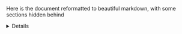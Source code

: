 Here is the document reformatted to beautiful markdown, with some sections hidden behind <details> tags:

# Notes for GPTScore

<details>
<summary>Challenges</summary>

...
assessing the quality of the generation is an even more arduous task than the generation itself, and this issue has not been given adequate consideration recently. This paper proposes a novel evaluation framework, GPTSCORE, which utilizes the emergent abilities (e.g., zero-shot instruction) of generative pre-trained models to score generated texts. There are 19 pre-trained models explored in this paper, ranging in size from 80M (e.g., FLAN-T5-small) to 175B (e.g., GPT3). Experimental results on four text generation tasks, 22 evaluation aspects, and corresponding 37 datasets demonstrate that this approach can effectively allow us to achieve what one desires to evaluate for texts simply by natural language instructions. This nature helps us overcome several long-standing challenges in text evaluation–how to achieve customized, multi-faceted evaluation without the need for annotated samples. We make our code publicly available. 1
</details>

![Existing studies evaluate text quality with limited aspects (e.g., semantic equivalence, fluency) (Fig. 1-(a)), which are usually customized prohibitively, making it harder for users to evaluate aspects as they need (Freitag et al., 2021). (b) A handful of studies have examined multi-aspect evaluation (Yuan et al., 2021; Scialom et al., 2021; Zhong et al., 2022) but have not given adequate attention to the definition of the evaluation aspect and the latent relationship among them. Instead, the evaluation of an aspect is either empirically bound with metric variants (Yuan et al., 2021) or learned by supervised signals (Zhong et al., 2022). (c) Recently proposed evaluation methods (Mehri & Eskénazi, 2020; Rei et al., 2020; Li et al., 2021; Zhong et al., 2022) usually necessitate a complicated training procedure or costly manual annotation of samples (Fig. 1-(a,b)), which makes it hard to use these methods in industrial settings due to the amount of time needed for annotation and training to accommodate a new evaluation demand from the user.](https://i.imgur.com/zAjlpvs.png)

In this paper, we demonstrated the talent of the super large pre-trained language model (e.g., GPT-3) in achieving multi-aspect, customized, and training-free evaluation (Fig. 1-(c)). In essence, it skillfully uses the pre-trained model's zero-shot instruction (Chung et al., 2022), and in-context learning (Brown et al., 2020; Min et al., 2022) ability to deal with complex and ever-changing evaluation needs so as to solve multiple evaluation challenges that have been plagued for many years at the same time.

Specifically, given a text generated from a certain context, and desirable evaluation aspects (e.g., fluency), the high-level idea of the proposed framework is that the higher-quality text of a certain aspect will be more likely generated than uqualified ones based on the given context, where the "likely" can be measured by the conditional generation probability. As illustrated in Fig. 2, to capture users' true desires, an evaluation protocol will be initially established based on (a) the task specification, which typically outlines how the text is generated (e.g., generate a response for a human based on the conversation.) (b) aspect definition that documents the details of desirable evaluation aspects (e.g., the response should be intuitive to understand). Subsequently, each evaluation sample will be presented with the evaluated protocol with optionally moderate exemplar samples, which could facilitate the model's learning. Lastly, a large generative pre-trained model will be used to calculate how likely the text could be generated based on the above evaluation protocol, thus giving rise to our model's name: GPTSCORE.

![](https://i.imgur.com/5dZsbKS.png)

<details>
<summary>Training language models to follow instructions with human feedback</summary>

Long Ouyang, Jeff Wu, Xu Jiang, Diogo Almeida, Carroll L. Wainwright, Pamela Mishkin, Chong Zhang, Sandhini Agarwal, Katarina Slama, Alex Ray, John Schulman, Jacob Hilton, Fraser Kelton, Luke Miller, Maddie Simens, Amanda Askell, Peter Welinder, Paul Christiano, Jan Leike, Ryan Lowe
Making language models bigger does not inherently make them better at following a user's intent. For example, large language models can generate outputs that are untruthful, toxic, or simply not helpful to the user. In other words, these models are not aligned with their users. In this paper, we show an avenue for aligning language models with user intent on a wide range of tasks by fine-tuning with human feedback. Starting with a set of labeler-written prompts and prompts submitted through the OpenAI API, we collect a dataset of labeler demonstrations of the desired model behavior, which we use to fine-tune GPT-3 using supervised learning. We then collect a dataset of rankings of model outputs, which we use to further fine-tune this supervised model using reinforcement learning from human feedback. We call the resulting models InstructGPT. In human evaluations on our prompt distribution, outputs from the 1.3B parameter InstructGPT model are preferred to outputs from the 175B GPT-3, despite having 100x fewer parameters. Moreover, InstructGPT models show improvements in truthfulness and reductions in toxic output generation while having minimal performance regressions on public NLP datasets. Even though InstructGPT still makes simple mistakes, our results show that fine-tuning with human feedback is a promising direction for aligning language models with human intent.
</details>

Experimentally, we ran through almost all common natural language generation tasks in NLP, and the results showed the power of this new paradigm. The main observations are listed as follows: (1) Evaluating texts with generative pre-training models can be more reliable when instructed by the definition of task and aspect, providing a degree of flexibility to accommodate various evaluation criteria. Furthermore, incorporating exemplified samples with in-context learning will further enhance the process. (2) Different evaluation aspects exhibit certain correlations. Combining definitions with other highly correlated aspects can improve evaluation performance. (3) The performance of GPT3-text-davinci-003, which is tuned based on human feedback, is inferior to GPT3-text-davinci-001 in the majority of the evaluation settings, necessitating deep explorations on the working mechanism of human feedback-based instruction learning (e.g., when it will fail).

## 2. Preliminaries

### 2.1. Text Evaluation
Text evaluation aims to assess the quality of hypothesis text h in terms of certain aspect a (e.g., fluency)

```
y = f (h, a, S)
 (1)
```
where (1) h represents the text to be evaluated (hypothesis text, e.g., generated summary in text summarization task). (2) a denotes the evaluation aspect (e.g., fluency). (3) S is a collection of additional texts that are optionally used based on different scenarios. For example, it could be a source document or a reference summary in the text summarization task. (4) Function f (·) could be instantiated as a human evaluation process or automated evaluation metrics.

### 2.2. Meta Evaluation
Meta evaluation aims to evaluate the reliability of automated metrics by calculating how well automated scores (yauto ) correlate with human judgment (yhuman ) using correlation functions g(yauto , yhuman ) such as spearman correlation.

### 2.3. Evaluation Strategy
Evaluation strategies define different aggregation methods when we calculate the correlation scores. Specifically, suppose that for each source text si , i ∈ [1, 2, · · · , n] (e.g., documents in text summarization task or dialogue histories for dialogue generation task), there are J system outputs hi,j , where j ∈ [1, 2, · · · , J]. fauto is an automatic scoring function (e.g., ROUGE (Lin, 2004)), and fhuman is the gold human scoring function. For a given evaluation aspect a, the meta-evaluation metric F can be formulated as follows. Sample-level defines that a correlation value is calculated for each sample separately based on outputs of multiple systems, then averaged across all samples.

We use the sample-level evaluation strategy for text summarization, data-to-text, and machine translation tasks. For the dialogue response generation task, the dataset-level evaluation strategy is utilized.

## 3. GPTSCORE

### 3.1. Generative Pre-trained Language Models
Existing pre-trained language models could be classified into the following three categories: (a) encoder-only models (e.g., BERT (Devlin et al., 2019), RoBerta (Liu et al., 2019)) that encode inputs with bidirectional attention; (b) encoder-decoder models (e.g., BART (Lewis et al., 2020), T5 (Raffel et al., 2020)) that encode inputs with bidirectional attention and generate outputs autoregressively; (c) decoder-only models (e.g., GPT2 (Radford et al., 2019), GPT3 (Brown et al., 2020), PaLM (Chowdhery et al., 2022)) that generate the entire text sequence autoregressively, where pre-trained models with decoding abilities (b, c) have caught much attention since they show impressive performance on zero-shot instruction and in-context learning

<details>
<summary>Emergent Ability</summary>

Recent works progressively reveal a variety of emergent abilities of generative pre-trained language models with appropriate tuning or prompting methods, such as in-context learning (Min et al., 2022), chain-of-thought reasoning (Wei et al., 2022), and zero-shot instruction (Ouyang et al., 2022). One core commonality of these abilities is to allow for handling customized requirements with a few or even zero annotated examples. It's the appearance of these abilities that allows us to re-invent a new way for text evaluation–evaluating from the textual description, which can achieve customizable, multi-faceted, and train-free evaluation.
</details>

### 3.2. Generative Pretraining Score (GPTScore)
The core idea of GPTSCORE is that a generative pre-training model will assign a higher probability of high-quality generated text following a given instruction and context.

In our method, the instruction is composed of the task description d and the aspect definition a. Specifically, suppose that the text to be evaluated is h = {h1 , h2, · · · , hm}, the context information is S (e.g., source text or reference text), then GPTSCORE is defined as the following conditional probability:
```
m
X
GPTScore(h|d, a, S) =
 wt log p(ht |h<t , T (d, a, S), θ),
t=1
```
where wt is the weight of the token at position t. In our work, we treat each token equally. T (·) is a prompt template that defines the evaluation protocol, which is usually task-dependent and specified manually through prompt engineering

<details>
<summary>Few-shot with Demonstration</summary>

The generative pre-trained language model can better perform tasks when pre-fixed with a few annotated samples (i.e., demonstrations). Our proposed framework is flexible in supporting this by extending the prompt template T with demonstrations.
</details>

<details>
<summary>Choice of Prompt Template</summary>

Prompt templates define how task description, aspect definition, and context are organized. Minging desirable prompts itself is a non-trivial task and there are extensive research works there (Liu et al., 2021; Fu et al., 2022). In this work, for the GPT3-based model, we opt for prompts that are officially provided by OpenAI.2 
2
https://beta.openai.com/examples

For instruction-based pre-trained models, we use prompts from NaturalInstruction (Wang et al., 2022) since it's the main training source for those instruction-based pre-train models.
</details>

<details>
<summary>Polyglot Prompt: Multilingual Multitask PrompTraining</summary>

Jinlan Fu, See-Kiong Ng, Pengfei Liu
This paper aims for a potential architectural improvement for multilingual learning and asks: Can different tasks from different languages be modeled in a monolithic framework, i.e. without any task/language-specific module? The benefit of achieving this could open new doors for future multilingual research, including allowing systems trained on low resources to be further assisted by other languages as well as other tasks. We approach this goal by developing a learning framework named Polyglot Prompting to exploit prompting methods for learning a unified semantic space for different languages and tasks with multilingual prompt engineering. We performed a comprehensive evaluation of 6 tasks, namely topic classification, sentiment classification, named entity recognition, question answering, natural language inference, and summarization, covering 24 datasets and 49 languages. The experimental results demonstrated the efficacy of multilingual multitask prompt-based learning and led to inspiring observations. We also present an interpretable multilingual evaluation methodology and show how the proposed framework, multilingual multitask prompt training, works. We release all datasets prompted in the best setting and code.
</details>

## 4. Experimental Settings

### 4.1. Tasks, Datasets, and Aspects
To achieve a comprehensive evaluation, in this paper, we cover a broad range of natural language generation tasks: Dialogue Response Generation, Text Summarization, Data-to-Text, and Machine Translation, which involves 37 datasets and 22 evaluation aspects in total. Tab. 8 summarizes the tasks, datasets, and evaluation aspects considered by each dataset. The definition of different aspects can be found in Tab. 1. More detailed illustrations about the datasets can be found in Appendix B.

(1) Dialogue Response Generation aims to automatically generate an engaging and informative response based on the dialogue history. Here, we choose to use the FED (Mehri & Eskénazi, 2020) datasets and consider both turn-level and dialogue-level evaluations. (2) Text Summarization is a task of automatically generating informative and fluent summary for a given long text. Here, we consider the following four datasets, SummEval (Bhandari et al., 2020), REALSumm (Bhandari et al., 2020), NEWSROOM (Grusky et al., 2018), and QAGS_XSUM (Wang et al., 2020), covering 10 aspects. (3) Data-to-Text aims to automatically generate a fluent and factual description for a given table. Our work considered BAGEL (Mairesse et al., 2010) and SFRES (Wen et al., 2015) datasets. (4) Machine Translation aims to translate a sentence from one language to another. We consider a subdatasets of Multidimensional Quality Metrics (MQM) (Freitag et al., 2021), namely, MQM-2020 (Chinese->English).

### 4.2. Scoring Models
ROUGE (Lin, 2004) is a popular automatic generation evaluation metric. We consider three variants ROUGE-1, ROUGE-2, and ROUGE-L. PRISM (Thompson & Post, 2020) is a reference-based evaluation method designed for machine translation with pre-trained paraphrase systems. BERTScore (Zhang et al., 2020) uses contextual representation from BERT to calculate the similarity between the generated text and the reference text. MoverScore (Zhao et al., 2019) considers both contextual representation and Word Mover's Distance (WMD, (Kusner et al., 2015)) DynaEval (Zhang et al., 2021) is a unified automatic evaluation framework for dialogue response generation tasks on the turn level and dialogue level.

GPTSCORE is our evaluation method, which is designed based on different pre-trained language models.

### 4.3. Scoring Dimension
Specifically, (1) For aspects INT, ENG, SPC, REL, COR, SEM, UND, and FLU of FED-Turn datasets from the open domain dialogue generation task, we choose the src->hypo variant since the human judgments of the evaluated dataset (i.e., FED-Turn) are also created based on the source. (2) For aspects COH, CON, and INF from SummEval and Newsroom, since data annotators labeled the data based on source and hypothesis texts, we chose src->hypo for these aspects.

(3) For aspects INF, NAT, and QUA from the data-to-text task, we choose src->hypo. Because the source text of the data-to-text task is not in the standard text format, which will be hard to handle by the scoring function. (4) For aspects ACC, FLU, and MQM from the machine translation task, we also choose src->hypo. Because the source text of the machine translation is a different language from the translated text (hypo). In this work, we mainly consider the evaluation of the English text. In the future, we can consider designing a scoring function based on BLOOM (Scao et al., 2022) that can evaluate texts in a cross-lingual setting.

### 4.4. Evaluation Dataset Construction
Sure, here's the rest of the document:

Unlike previous works (Matiana et al., 2021; Xu et al., 2022a;b; Castricato et al., 2022) that only consider the overall text quality, we focus on evaluating multi-dimensional text quality. In this work, we studied 37 datasets according to 22 evaluation aspects. Due to the expensive API cost of GPT3, we randomly extract and construct sub-datasets for meta-evaluation. For the MQM dataset, since many aspects of samples lack human scores, we extract samples with human scores in ACC, MQM, and FLU as much as possible.

## 5. Experiment Results

In this work, we focus on exploring whether language models with different structures and sizes can work in the following three scenarios. (a) vanilla (VAL): with non-instruction and non-demonstration; (b) instruction (IST): with instruction and non-demonstration; (c) instruction+demonstration (IDM): with instruction and demonstration.

Our significance test is to check (1) whether the performance of IST (IDM) is significantly better than VAL, and values achieved with the IST (IDM) settings will be marked † if it passes the significant test (p-value <0.05). (2) whether the performance of IDM is significantly better than IST, if yes, mark the value with IDM setting with ‡

### 5.1. Text Summarization

![Spearman correlations on NEWSROOM and QXSUM datasets for text summarization task. VAL and IST denote the evaluator with vanilla and instruction, respectively. Values with † denote the evaluator with instruction significantly outperforms with vanilla. Values in bold are the best performance in a set of variants (e.g., GPT3 family).](https://i.imgur.com/3InsxkW.png)

(1) Evaluator with instruction significantly improves the performance (values with † in Tab. 3).

(2) The benefit from instruction is more stable for the decoder-only models. In Tab. 3, the average Spearman score of both the GPT2 and OPT models, 9 out of 10 aspects are better than the vanilla setting (VAL) by using instruction (IST), while the equipment of instruction (IST) to the encoder-decoder model of FT5 on the NEWSROOM dataset fails to achieve gains. (3) As for the GPT3-based models, (a) the performance of GPT3-d01 is barely significantly better than GPT3-c01, which tries to balance power and speed. (b) GPT3-d03 performs better than GPT3-d01 significantly. We can observe these conclusions from Fig. 3, and both conclusions have passed the significance test at p < 0.05.

![](https://i.imgur.com/hWiAT2N.png)

### 5.2. Machine Translation

![Spearman correlations on MQM-2020 dataset for machine translation task. VAL, IST, and IDM denote the evaluator with vanilla, instruction, and the combination of instruction and demonstration, respectively. Values with † denote the evaluator with instruction significantly outperforms with vanilla, and values with ‡ denote the evaluator with the combination of instruction and demonstration significantly outperforms with only instruction. Values in bold are the best performance in a set of variants (e.g., GPT3 family).](https://i.imgur.com/3InsxkW.png)

The main observations are listed as follows:
(1) The introduction of instruction (IST) significantly improve the performance in three different aspects of ACC, FLU, and MQM. In Tab. 4, the average performance of 19 GPTSCORE based evaluators with instruction (IST) significantly outperforms vanilla (VAL). (2) The combination of instruction and demonstration (IDM) brings gains for the evaluator with different model structures. In Tab. 4, the performance of GPT3, GPT2, OPT, and FT5 improves a lot when instruction and demonstration (IDM) are introduced. (3) The evaluator built based on GPT3-c01 achieves comparable performance with GPT3-d01 and GPT3-d03. This can be found in Fig. 4. Since the GPT3-d01 and GPT3-d03 are most expensive variant of GPT3, the cheaper and comparative GPT3-c01 is a good choice for machine translation task.

### 5.3. Data to Text

![Spearman correlations on BAGEL dataset for data-to-text task. VAL, IST, and IDM denote the evaluator with vanilla, instruction, and the combination of instruction and demonstration, respectively. Values with † denote the evaluator with instruction significantly outperforms with vanilla, and values with ‡ denote the evaluator with the combination of instruction and demonstration significantly outperforms with only instruction. Values in bold are the best performance in a set of variants (e.g., GPT3 family).](https://i.imgur.com/jyOToya.png)

![Spearman correlations on SFRES dataset for data-to-text task. VAL, IST, and IDM denote the evaluator with vanilla, instruction, and the combination of instruction and demonstration, respectively. Values with † denote the evaluator with instruction significantly outperforms with vanilla, and values with ‡ denote the evaluator with the combination of instruction and demonstration significantly outperforms with only instruction. Values in bold are the best performance in a set of variants (e.g., GPT3 family).](https://i.imgur.com/S0yEbLX.png)

The main observations are listed as follows:
(1) Introducing instruction (IST) can significantly improve performance, and introducing demonstration (DM) will further improve performance. In Tab. 5, the average performance on the three aspects is significantly improved when adapting to the instruction, and the performance of using demonstration on NAT and FLU has further significantly improved. (2) The decoder-only model is better at utilizing demonstration to achieve high performance. In Tab. 5, compare to the encoder-decoder model FT5, the performance has a more significant improvement for the decoder-only model of GPT2 and OPT on NAT and FLU aspects after introducing DM, which holds for both BAGEL and SFRES. (3) GPT3 has strong compatibility with unformatted text.

### 5.4. Dialogue Response Generation

To test if GPTSCORE can generalize to more aspects, we choose the task of dialogue response generation as a testbed, which usually requires evaluating generated texts from a variety of dimensions (i.e., "interesting" and "fluent"). To reduce the computational cost, in this experiment, we focus on GPT3-based metrics since they have achieved superior performance as we observed in the previous experiments.

![Spearman correlations on FED turn- and dialogue-level datasets](https://i.imgur.com/Q5wl5b6.png)

The main observations are listed as follows.
(1) The performance of GPT3-d01 is much better than GPT3-d03, even though both of them have the same model size. The average Spearman correlation of GPT3-d01 outperforms GPT3-d03 by 40.8 on the FED Turn-level dataset, and 5.5 on the FED dialogue-level. (2) The GPT3-based model demonstrate stronger generalization ability.

## 6. Ablation Study

### 6.1. Effectiveness of Demonstration
To investigate the relationship between the demonstration sample size (denote as K) and the evaluation performance, we choose the machine translation task and the GPT3-based variants with model sizes ranging from 350M to 175B for further study.

The main observations are summarized as follows:
(1) The utilization of demonstration significantly improves the evaluation performance, which holds for these three aspects. (2) There is an upper bound on the performance gains from the introduction of the demonstration. For example, when K>4, the performance of ACC is hard to improve further. (3) When DM has only a few samples (such as K=1), small models (e.g., GPT3-a01) are prone to performance degradation due to the one-sidedness of the given examples.

### 6.2. Partial Order of Evaluation Aspect
To explore the correlation between aspects, we conducted an empirical analysis with INT (interesting) on the dialogue response generation task of the FED-Turn dataset. Specifically, take INT as the target aspect and then combine the definitions of other aspects with the definition of INT as the final evaluation protocols. The x-axis of Fig. 7-(a) is the aspect order achieved based on the Spearman correlation between INT and that aspect's human score. Fig. 7-(b) is the Spearman correlation o INT as the modification of the INT definition, and the scoring function is GPT3-c01.
The following table illustrates the definition composition process, where Sp denotes Spearman.

| X | Aspect | Aspect Definition | Sp |
| --- | --- | --- | --- |
| 1 | Interesting (INT) | Is this response interesting to the conversation? | 30.8 |
| 3 | INT, ENG, SPE | Is this an interesting response that is specific and engaging? | 48.6 |

Specifically, the definition of INT is "Is this response interesting to the conversation? " at x=1 in Fig. 7-(b). When INT combines with ENG, SPE (at x=3 in Fig. 7-(b)), its definition can be "Is this an interesting response that is specific and engaging?". And the new aspect definition boosts the performance from 30.8 (at x=1 in Fig. 7-(b)) to 48.6 (at x=3 in Fig. 7-(b)). The best performance of 51.4 (x=5 in Fig. 7-(b)) is achieved after combining five aspects (INT, ENG, SPE, COR, REL), which already exceeded 50.1 of the most potent scoring model GPT3-d01 with aspect definition built only on INT. Therefore, combining definitions with other highly correlated aspects can improve evaluation performance.

<details>
<summary>Dataset Details</summary>

Dialogue Response Generation aims to automatically generate an engaging and informative response based on the dialogue history. (1) FED (Mehri & Eskénazi, 2020) collects 124 conversations, including both human-machine (Meena (Adiwardana et al., 2020), Mitsuku5 ) and human-human dialogues, and manually annotated 9 and 11 evaluation aspects at the turn- and dialogue-level, respectively.

Text Summarization is a task of automatically generating an informative and fluent summary for a given long text. Here, we consider the following four datasets covering 6 evaluation aspects: semantic coverage, informativeness, relevance, fluency, coherence, and factuality. (1) SummEval (Bhandari et al., 2020) collects human judgments on 16 model-generated summaries on the CNN/Daily Mail dataset, covering aspects of coherence, consistency, fluency, and relevance. (2) REALSumm (Bhandari et al., 2020) evaluates the reliability of automatic metrics by measuring the pyramid recall of text generated by 25 systems. (3) NEWSROOM (Grusky et al., 2018) covers news, sports, entertainment, finance, and other topics and evaluates the quality of summaries generated by 7 systems, including informativeness, relevance, fluency, and coherence. (4) QAGS_XSUM (Wang et al., 2020) is another dataset focusing on the factuality aspect. It has 239 samples from XSUM and their summaries are generated by a fine-tuned BART model.

Data-to-Text aims to automatically generate a fluent and factual description for a given table. (1) BAGEL (Mairesse et al., 2010) contains 202 samples about restaurants in Cambridge. (2) SFRES (Wen et al., 2015) contains 581 samples about restaurants in San Francisco. These two datasets consider three evaluation aspects: informativeness, naturalness (relevance), and quality (fluency).
Machine Translation aims to translate a sentence from one language to another. We consider a sub-datasets of Multidimensional Quality Metrics (MQM) (Freitag et al., 2021), namely, MQM-2020 (Chinese->English). Due to limited annotations, here, we only consider three evaluation aspects: accuracy, fluency, and MQM with diverse scores.
</details>

<details>
<summary>Prompt Design</summary>

In this work, we have studied four popular text generation tasks: text summarization, machine translation, data-to-text, and dialogue response generation. The instructions for these tasks on different evaluation aspects are summarized in Tab. 11 and Tab. 12. Here, we convert the dialogue response generation task as a boolean question-answering task and incorporate the aspect definition into the question of the boolean question-answering task.
</details>
Unfortunately, there is no more content to the document after the "Prompt Design" section. The document ends there.
